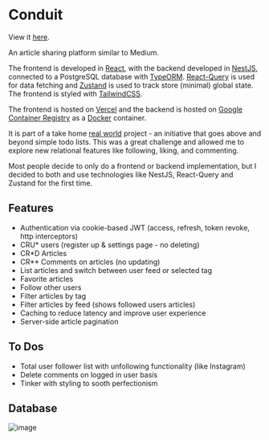 # Conduit

View it [here](https://conduit-nu.vercel.app/).

An article sharing platform similar to Medium.

The frontend is developed in [React](https://reactjs.org/), with the backend developed in [NestJS](https://nestjs.com/), connected to a PostgreSQL database with [TypeORM](https://typeorm.io/). [React-Query](https://tanstack.com/query/v4/?from=reactQueryV3&original=https://react-query-v3.tanstack.com/) is used for data fetching and [Zustand](https://github.com/pmndrs/zustand) is used to track store (minimal) global state. The frontend is styled with [TailwindCSS](https://tailwindcss.com/).

The frontend is hosted on [Vercel](https://vercel.com/home) and the backend is hosted on [Google Container Registry](https://cloud.google.com/container-registry) as a [Docker](https://www.docker.com/) container. 

It is part of a take home [real world](https://realworld-docs.netlify.app/docs/intro) project - an initiative that goes above and beyond simple todo lists. This was a great challenge and allowed me to explore new relational features like following, liking, and commenting.

Most people decide to only do a frontend or backend implementation, but I decided to both and use technologies like NestJS, React-Query and Zustand for the first time.

## Features

- Authentication via cookie-based JWT (access, refresh, token revoke, http interceptors)
- CRU\* users (register up & settings page - no deleting)
- CR\*D Articles
- CR\*\* Comments on articles (no updating)
- List articles and switch between user feed or selected tag
- Favorite articles
- Follow other users
- Filter articles by tag
- Filter articles by feed (shows followed users articles)
- Caching to reduce latency and improve user experience
- Server-side article pagination

## To Dos

- Total user follower list with unfollowing functionality (like Instagram)
- Delete comments on logged in user basis
- Tinker with styling to sooth perfectionism

## Database
![image](https://user-images.githubusercontent.com/50192239/202843975-2820871c-35af-4afb-be7b-f94c2419c648.png)

